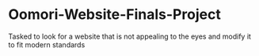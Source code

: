 # Oomori-Website-Finals-Project
Tasked to look for a website that is not appealing to the eyes and modify it to fit modern standards
